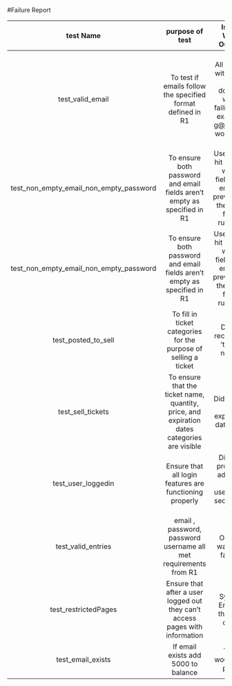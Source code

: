 #Failure Report

|test Name| purpose of test| Issue With Output | Error w/ code| Changes |
|:----:   | :----:         |:----:             | :---:        | :----:|
|test_valid_email|  To test if emails follow the specified format defined in R1| All emails with “.” in the domain were failing, for example g@g.com, would fail | When the code in frontend.py verified if valid emails were being allowed, it only checked for alphanumeric characters  in the domain (i.e. not “.”)|  Added an if statement in the loop that iterates over the email, which allowed for “.” |
|test_non_empty_email_non_empty_password| To ensure both password and email fields aren’t empty as specified in R1 |  User can’t hit submit while fields are empty, preventing the tests from running |  No error in code, but the framework Dr. Ding used to create the project template causes the issue. |  Made the test case assert True to avoid this issue. |
|test_non_empty_email_non_empty_password| To ensure both password and email fields aren’t empty as specified in R1|  User can’t hit submit while fields are empty, preventing the tests from running | No error in code, but the framework Dr. Ding used to create the project template causes the issue.|  Made the test case assertTrue to avoid this issue. |
|test_posted_to_sell|  To fill in ticket categories for the purpose of selling a ticket|  Didn’t recognize ‘ticket name’ | Id value in html file was not equal to ‘ticket name’| Made id value equal to ‘ticket name |
|test_sell_tickets| To ensure that the ticket name, quantity, price, and expiration dates categories are visible|   Didn’t find the expiration date field |  ‘#’ sign was missing before ‘expiration_date’ | Added the ‘#' |
|test_user_loggedin |  Ensure that all login features are functioning properly | Did not properly address the username section of this  | Syntax error|  Added relevant syntax changes |
|test_valid_entries| email , password, password username all met requirements from R1| Output was test failure| Test logic was not consistent with the project requirements |  Altered test logic |
|test_restrictedPages| Ensure that after a user logged out they can’t access pages with information| Syntax Error in the test case  | adjusted the syntax accordingly  |
|test_email_exists| If email exists add 5000 to balance| Test would not pass| Balance variable not working | In progress |


